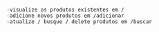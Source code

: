     -visualize os produtos existentes em / 
    -adicione novos produtos em /adicionar
    -atualize / busque / delete produtos em /buscar
